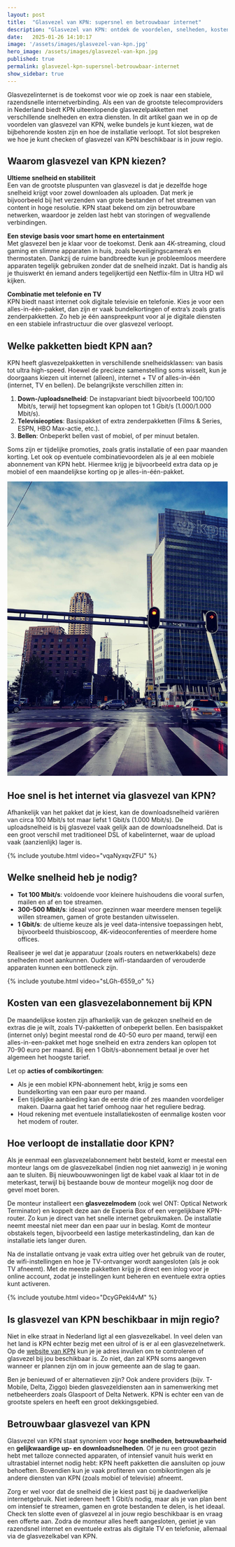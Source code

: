 ```yaml
---
layout: post
title:  "Glasvezel van KPN: supersnel en betrouwbaar internet"
description: "Glasvezel van KPN: ontdek de voordelen, snelheden, kosten, installatie en beschikbaarheid in jouw regio voor supersnel internet."
date:   2025-01-26 14:10:17
image: '/assets/images/glasvezel-van-kpn.jpg'
hero_image: /assets/images/glasvezel-van-kpn.jpg
published: true
permalink: glasvezel-kpn-supersnel-betrouwbaar-internet
show_sidebar: true
---
```


Glasvezelinternet is de toekomst voor wie op zoek is naar een stabiele, razendsnelle internetverbinding. Als een van de grootste telecomproviders in Nederland biedt KPN uiteenlopende glasvezelpakketten met verschillende snelheden en extra diensten. In dit artikel gaan we in op de voordelen van glasvezel van KPN, welke bundels je kunt kiezen, wat de bijbehorende kosten zijn en hoe de installatie verloopt. Tot slot bespreken we hoe je kunt checken of glasvezel van KPN beschikbaar is in jouw regio.

## Waarom glasvezel van KPN kiezen?

**Ultieme snelheid en stabiliteit**  
Een van de grootste pluspunten van glasvezel is dat je dezelfde hoge snelheid krijgt voor zowel downloaden als uploaden. Dat merk je bijvoorbeeld bij het verzenden van grote bestanden of het streamen van content in hoge resolutie. KPN staat bekend om zijn betrouwbare netwerken, waardoor je zelden last hebt van storingen of wegvallende verbindingen.

**Een stevige basis voor smart home en entertainment**  
Met glasvezel ben je klaar voor de toekomst. Denk aan 4K-streaming, cloud gaming en slimme apparaten in huis, zoals beveiligingscamera’s en thermostaten. Dankzij de ruime bandbreedte kun je probleemloos meerdere apparaten tegelijk gebruiken zonder dat de snelheid inzakt. Dat is handig als je thuiswerkt én iemand anders tegelijkertijd een Netflix-film in Ultra HD wil kijken.

**Combinatie met telefonie en TV**  
KPN biedt naast internet ook digitale televisie en telefonie. Kies je voor een alles-in-één-pakket, dan zijn er vaak bundelkortingen of extra’s zoals gratis zenderpakketten. Zo heb je één aanspreekpunt voor al je digitale diensten en een stabiele infrastructuur die over glasvezel verloopt.

## Welke pakketten biedt KPN aan?

KPN heeft glasvezelpakketten in verschillende snelheidsklassen: van basis tot ultra high-speed. Hoewel de precieze samenstelling soms wisselt, kun je doorgaans kiezen uit internet (alleen), internet + TV of alles-in-één (internet, TV en bellen). De belangrijkste verschillen zitten in:

1. **Down-/uploadsnelheid**: De instapvariant biedt bijvoorbeeld 100/100 Mbit/s, terwijl het topsegment kan oplopen tot 1 Gbit/s (1.000/1.000 Mbit/s).
2. **Televisieopties**: Basispakket of extra zenderpakketten (Films & Series, ESPN, HBO Max-actie, etc.).
3. **Bellen**: Onbeperkt bellen vast of mobiel, of per minuut betalen.

Soms zijn er tijdelijke promoties, zoals gratis installatie of een paar maanden korting. Let ook op eventuele combinatievoordelen als je al een mobiele abonnement van KPN hebt. Hiermee krijg je bijvoorbeeld extra data op je mobiel of een maandelijkse korting op je alles-in-één-pakket.

![KPN gebouw](/assets/images/kpn-gebouw.jpg)

## Hoe snel is het internet via glasvezel van KPN?

Afhankelijk van het pakket dat je kiest, kan de downloadsnelheid variëren van circa 100 Mbit/s tot maar liefst 1 Gbit/s (1.000 Mbit/s). De uploadsnelheid is bij glasvezel vaak gelijk aan de downloadsnelheid. Dat is een groot verschil met traditioneel DSL of kabelinternet, waar de upload vaak (aanzienlijk) lager is.

{% include youtube.html video="vqaNyxqvZFU" %}

## Welke snelheid heb je nodig?

- **Tot 100 Mbit/s**: voldoende voor kleinere huishoudens die vooral surfen, mailen en af en toe streamen.
- **300-500 Mbit/s**: ideaal voor gezinnen waar meerdere mensen tegelijk willen streamen, gamen of grote bestanden uitwisselen.
- **1 Gbit/s**: de ultieme keuze als je veel data-intensive toepassingen hebt, bijvoorbeeld thuisbioscoop, 4K-videoconferenties of meerdere home offices.

Realiseer je wel dat je apparatuur (zoals routers en netwerkkabels) deze snelheden moet aankunnen. Oudere wifi-standaarden of verouderde apparaten kunnen een bottleneck zijn.

{% include youtube.html video="sLGh-6559_o" %}

## Kosten van een glasvezelabonnement bij KPN

De maandelijkse kosten zijn afhankelijk van de gekozen snelheid en de extras die je wilt, zoals TV-pakketten of onbeperkt bellen. Een basispakket (internet only) begint meestal rond de 40-50 euro per maand, terwijl een alles-in-een-pakket met hoge snelheid en extra zenders kan oplopen tot 70-90 euro per maand. Bij een 1 Gbit/s-abonnement betaal je over het algemeen het hoogste tarief.

Let op **acties of combikortingen**:

- Als je een mobiel KPN-abonnement hebt, krijg je soms een bundelkorting van een paar euro per maand.
- Een tijdelijke aanbieding kan de eerste drie of zes maanden voordeliger maken. Daarna gaat het tarief omhoog naar het reguliere bedrag.
- Houd rekening met eventuele installatiekosten of eenmalige kosten voor het modem of router.

## Hoe verloopt de installatie door KPN?

Als je eenmaal een glasvezelabonnement hebt besteld, komt er meestal een monteur langs om de glasvezelkabel (indien nog niet aanwezig) in je woning aan te sluiten. Bij nieuwbouwwoningen ligt de kabel vaak al klaar tot in de meterkast, terwijl bij bestaande bouw de monteur mogelijk nog door de gevel moet boren.

De monteur installeert een **glasvezelmodem** (ook wel ONT: Optical Network Terminator) en koppelt deze aan de Experia Box of een vergelijkbare KPN-router. Zo kun je direct van het snelle internet gebruikmaken. De installatie neemt meestal niet meer dan een paar uur in beslag. Komt de monteur obstakels tegen, bijvoorbeeld een lastige meterkastindeling, dan kan de installatie iets langer duren.

Na de installatie ontvang je vaak extra uitleg over het gebruik van de router, de wifi-instellingen en hoe je TV-ontvanger wordt aangesloten (als je ook TV afneemt). Met de meeste pakketten krijg je direct een inlog voor je online account, zodat je instellingen kunt beheren en eventuele extra opties kunt activeren.

{% include youtube.html video="DcyGPekl4vM" %}

## Is glasvezel van KPN beschikbaar in mijn regio?

Niet in elke straat in Nederland ligt al een glasvezelkabel. In veel delen van het land is KPN echter bezig met een uitrol of is er al een glasvezelnetwerk. Op de [website van KPN](https://www.kpn.com/) kun je je adres invullen om te controleren of glasvezel bij jou beschikbaar is. Zo niet, dan zal KPN soms aangeven wanneer er plannen zijn om in jouw gemeente aan de slag te gaan.

Ben je benieuwd of er alternatieven zijn? Ook andere providers (bijv. T-Mobile, Delta, Ziggo) bieden glasvezeldiensten aan in samenwerking met netbeheerders zoals Glaspoort of Delta Netwerk. KPN is echter een van de grootste spelers en heeft een groot dekkingsgebied.

## Betrouwbaar glasvezel van KPN

Glasvezel van KPN staat synoniem voor **hoge snelheden**, **betrouwbaarheid** en **gelijkwaardige up- en downloadsnelheden**. Of je nu een groot gezin hebt met talloze connected apparaten, of intensief vanuit huis werkt en ultrastabiel internet nodig hebt: KPN heeft pakketten die aansluiten op jouw behoeften. Bovendien kun je vaak profiteren van combikortingen als je andere diensten van KPN (zoals mobiel of televisie) afneemt.

Zorg er wel voor dat de snelheid die je kiest past bij je daadwerkelijke internetgebruik. Niet iedereen heeft 1 Gbit/s nodig, maar als je van plan bent om intensief te streamen, gamen en grote bestanden te delen, is het ideaal. Check ten slotte even of glasvezel al in jouw regio beschikbaar is en vraag een offerte aan. Zodra de monteur alles heeft aangesloten, geniet je van razendsnel internet en eventuele extras als digitale TV en telefonie, allemaal via de glasvezelkabel van KPN.
